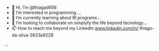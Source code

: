 - 👋 Hi, I’m @thiagad656
- 👀 I’m interested in programming ...
- 🌱 I’m currently learning about BI programs...
- 💞️ I’m looking to collaborate on simplyfy the life beyond tecnology...
- 📫 How to reach me beyond my LinkedIn www.linkedin.com/in/
thiago-da-silva-3623a9228

...

<!---
thiagad656/thiagad656 is a ✨ special ✨ repository because its `README.md` (this file) appears on your GitHub profile.
You can click the Preview link to take a look at your changes.
--->

